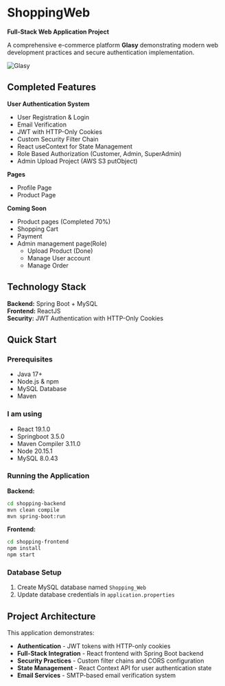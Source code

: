 # ShoppingWeb

**Full-Stack Web Application Project**

A comprehensive e-commerce platform **Glasy** demonstrating modern web development practices and secure authentication implementation.

![Glasy](https://github.com/user-attachments/assets/ac85b900-ec77-485a-8a2a-720c6b83de40)

## Completed Features

 **User Authentication System**
- User Registration & Login
- Email Verification
- JWT with HTTP-Only Cookies
- Custom Security Filter Chain
- React useContext for State Management
- Role Based Authorization (Customer, Admin, SuperAdmin)
- Admin Upload Project (AWS S3 putObject)

**Pages**
- Profile Page
- Product Page

**Coming Soon**
 - Product pages (Completed 70%)
 - Shopping Cart
 - Payment
 - Admin management page(Role)
    - Upload Product (Done)
    - Manage User account
    - Manage Order

## Technology Stack

**Backend:** Spring Boot + MySQL  
**Frontend:** ReactJS  
**Security:** JWT Authentication with HTTP-Only Cookies

## Quick Start

### Prerequisites
- Java 17+
- Node.js & npm
- MySQL Database
- Maven

### I am using
- React 19.1.0
- Springboot 3.5.0
- Maven Compiler 3.11.0
- Node 20.15.1
- MySQL 8.0.43

### Running the Application

**Backend:**
```bash
cd shopping-backend
mvn clean compile
mvn spring-boot:run
```

**Frontend:**
```bash
cd shopping-frontend
npm install
npm start
```

### Database Setup
1. Create MySQL database named `Shopping_Web`
2. Update database credentials in `application.properties`

## Project Architecture

This application demonstrates:
- **Authentication** - JWT tokens with HTTP-only cookies
- **Full-Stack Integration** - React frontend with Spring Boot backend
- **Security Practices** - Custom filter chains and CORS configuration
- **State Management** - React Context API for user authentication state
- **Email Services** - SMTP-based email verification system
